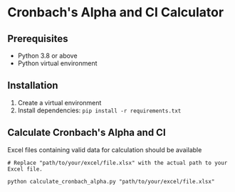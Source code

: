 # Cronbach's Alpha and CI Calculator

## Prerequisites
* Python 3.8 or above
* Python virtual environment

## Installation
1. Create a virtual environment 
2. Install dependencies: ```pip install -r requirements.txt```

## Calculate Cronbach's Alpha and CI
Excel files containing valid data for calculation should be available
```
# Replace "path/to/your/excel/file.xlsx" with the actual path to your Excel file.

python calculate_cronbach_alpha.py "path/to/your/excel/file.xlsx"
```
